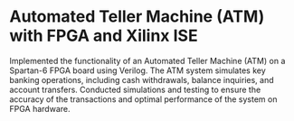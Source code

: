 # Automated Teller Machine (ATM) with FPGA and Xilinx ISE
Implemented the functionality of an Automated Teller Machine (ATM) on a Spartan-6 FPGA board using Verilog. The ATM system simulates key banking operations, including cash withdrawals, balance inquiries, and account transfers. Conducted simulations and testing to ensure the accuracy of the transactions and optimal performance of the system on FPGA hardware.
